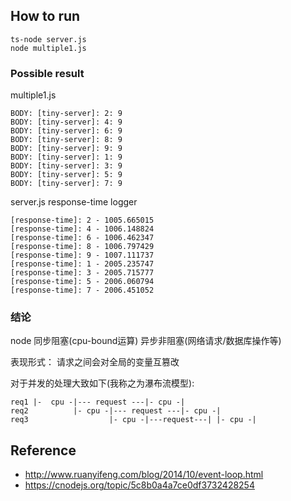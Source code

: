 ## How to run

```
ts-node server.js
node multiple1.js
```

### Possible result

multiple1.js
```
BODY: [tiny-server]: 2: 9
BODY: [tiny-server]: 4: 9
BODY: [tiny-server]: 6: 9
BODY: [tiny-server]: 8: 9
BODY: [tiny-server]: 9: 9
BODY: [tiny-server]: 1: 9
BODY: [tiny-server]: 3: 9
BODY: [tiny-server]: 5: 9
BODY: [tiny-server]: 7: 9
```

server.js response-time logger

```
[response-time]: 2 - 1005.665015
[response-time]: 4 - 1006.148824
[response-time]: 6 - 1006.462347
[response-time]: 8 - 1006.797429
[response-time]: 9 - 1007.111737
[response-time]: 1 - 2005.235747
[response-time]: 3 - 2005.715777
[response-time]: 5 - 2006.060794
[response-time]: 7 - 2006.451052
```

### 结论

node
同步阻塞(cpu-bound运算)
异步非阻塞(网络请求/数据库操作等)

表现形式： 请求之间会对全局的变量互篡改

对于并发的处理大致如下(我称之为瀑布流模型):

```
req1 |-  cpu -|--- request ---|- cpu -|
req2          |- cpu -|--- request ---|- cpu -|
req3                  |- cpu -|---request---| |- cpu -|
```

## Reference

* http://www.ruanyifeng.com/blog/2014/10/event-loop.html
* https://cnodejs.org/topic/5c8b0a4a7ce0df3732428254